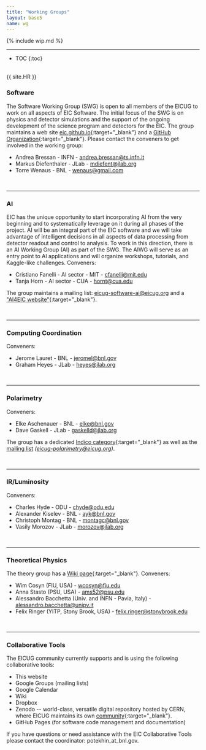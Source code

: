 ```yaml
---
title: "Working Groups"
layout: base5
name: wg
---
```


{% include wip.md %}

---

* TOC
{:toc}


<span id="software"><br/></span>
{{ site.HR }}

### Software

The Software Working Group (SWG) is open to all members of the EICUG to work on all aspects of EIC Software. The initial focus of the SWG is on physics and detector simulations and the support of the ongoing development of the science program and detectors for the EIC.
The group maintains a web site [eic.github.io](https://eic.github.io){:target="_blank"} and a [GitHub Organization](https://github.com/eic){:target="_blank"}. Please contact the conveners to get involved in the working group:
* Andrea Bressan - INFN - <andrea.bressan@ts.infn.it>
* Markus Diefenthaler - JLab - <mdiefent@jlab.org>
* Torre Wenaus - BNL - <wenaus@gmail.com>

<span id="ai"><br/></span>

---

### AI

EIC has the unique opportunity to start incorporating AI from the very beginning and to systematically leverage on it during all phases of the project. AI will be an integral part of the EIC software and we will take advantage of intelligent decisions in all aspects of data processing from detector readout and control to analysis. To work in this direction, there is an AI Working Group (AI) as part of the SWG. The AIWG will serve as an entry point to AI applications and will organize workshops, tutorials, and Kaggle-like challenges. Conveners:
* Cristiano Fanelli - AI sector - MIT - <cfanelli@mit.edu>
* Tanja Horn - AI sector - CUA - <hornt@cua.edu>

The group maintains a mailing list: <eicug-software-ai@eicug.org> and a ["AI4EIC website"](https://eic.ai/){:target="_blank"}.


<span id="computing-coordination"><br/></span>

---

### Computing&nbsp;Coordination

Conveners:
* Jerome Lauret - BNL - <jeromel@bnl.gov>
* Graham Heyes - JLab - <heyes@jlab.org>

<span id="polarimetry"><br/></span>

---

### Polarimetry

Conveners:
* Elke Aschenauer - BNL - <elke@bnl.gov>
* Dave Gaskell  - JLab - <gaskelld@jlab.org>

The group has a dedicated [Indico category](https://indico.bnl.gov/category/280/){:target="_blank"}
as well as the [mailing list](mailto:eicug-polarimetry@eicug.org) _(eicug-polarimetry@eicug.org)_.

<span id="irluminosity"><br/></span>

---

### IR/Luminosity

Conveners:
* Charles Hyde - ODU - <chyde@odu.edu>
* Alexander Kiselev - BNL - <ayk@bnl.gov>
* Christoph Montag - BNL - <montagc@bnl.gov>
* Vasily Morozov - JLab - <morozov@jlab.org>


<span id="theoretical-physics"><br/></span>

---

### Theoretical Physics

The theory group has a
[Wiki page](https://wiki.bnl.gov/eicug/index.php/Theory){:target="_blank"}.
Conveners:
* Wim Cosyn (FIU, USA) - <wcosyn@fiu.edu>
* Anna Stasto (PSU, USA) - <ams52@psu.edu>
* Alessandro Bacchetta (Univ. and INFN - Pavia, Italy) - <alessandro.bacchetta@unipv.it>
* Felix Ringer (YITP, Stony Brook, USA) - <felix.ringer@stonybrook.edu>


<span id="collaborative-tools"><br/></span>

---

### Collaborative Tools

The EICUG community currently supports and is using the following collaborative tools:
* This website
* Google Groups (mailing lists)
* Google Calendar
* Wiki
* Dropbox
* Zenodo --  world-class, versatile digital repository hosted by CERN, where EICUG maintains its own [community](https://zenodo.org/communities/eicug/){:target="_blank"}.
* GitHub Pages (for software code management and documentation)



If you have questions or need assistance with the EIC Collaborative Tools please contact
the coordinator: potekhin_at_bnl.gov.
